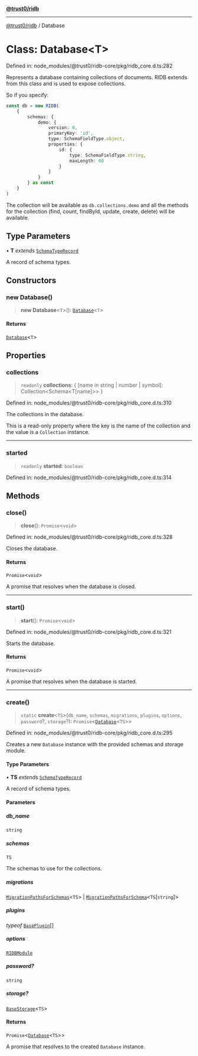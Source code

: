 [**@trust0/ridb**](../README.md)

***

[@trust0/ridb](../README.md) / Database

# Class: Database\<T\>

Defined in: node\_modules/@trust0/ridb-core/pkg/ridb\_core.d.ts:282

Represents a database containing collections of documents.
RIDB extends from this class and is used to expose collections.

So if you specify:
```typescript
const db = new RIDB(
    {
        schemas: {
            demo: {
                version: 0,
                primaryKey: 'id',
                type: SchemaFieldType.object,
                properties: {
                    id: {
                        type: SchemaFieldType.string,
                        maxLength: 60
                    }
                }
            }
        } as const
    }
)
```

The collection will be available as `db.collections.demo` and all the methods for the collection (find, count, findById, update, create, delete) will be available.

## Type Parameters

• **T** *extends* [`SchemaTypeRecord`](../type-aliases/SchemaTypeRecord.md)

A record of schema types.

## Constructors

### new Database()

> **new Database**\<`T`\>(): [`Database`](Database.md)\<`T`\>

#### Returns

[`Database`](Database.md)\<`T`\>

## Properties

### collections

> `readonly` **collections**: \{ \[name in string \| number \| symbol\]: Collection\<Schema\<T\[name\]\>\> \}

Defined in: node\_modules/@trust0/ridb-core/pkg/ridb\_core.d.ts:310

The collections in the database.

This is a read-only property where the key is the name of the collection and the value is a `Collection` instance.

***

### started

> `readonly` **started**: `boolean`

Defined in: node\_modules/@trust0/ridb-core/pkg/ridb\_core.d.ts:314

## Methods

### close()

> **close**(): `Promise`\<`void`\>

Defined in: node\_modules/@trust0/ridb-core/pkg/ridb\_core.d.ts:328

Closes the database.

#### Returns

`Promise`\<`void`\>

A promise that resolves when the database is closed.

***

### start()

> **start**(): `Promise`\<`void`\>

Defined in: node\_modules/@trust0/ridb-core/pkg/ridb\_core.d.ts:321

Starts the database.

#### Returns

`Promise`\<`void`\>

A promise that resolves when the database is started.

***

### create()

> `static` **create**\<`TS`\>(`db_name`, `schemas`, `migrations`, `plugins`, `options`, `password`?, `storage`?): `Promise`\<[`Database`](Database.md)\<`TS`\>\>

Defined in: node\_modules/@trust0/ridb-core/pkg/ridb\_core.d.ts:295

Creates a new `Database` instance with the provided schemas and storage module.

#### Type Parameters

• **TS** *extends* [`SchemaTypeRecord`](../type-aliases/SchemaTypeRecord.md)

A record of schema types.

#### Parameters

##### db\_name

`string`

##### schemas

`TS`

The schemas to use for the collections.

##### migrations

[`MigrationPathsForSchemas`](../type-aliases/MigrationPathsForSchemas.md)\<`TS`\> | [`MigrationPathsForSchema`](../type-aliases/MigrationPathsForSchema.md)\<`TS`\[`string`\]\>

##### plugins

*typeof* [`BasePlugin`](BasePlugin.md)[]

##### options

[`RIDBModule`](../type-aliases/RIDBModule.md)

##### password?

`string`

##### storage?

[`BaseStorage`](BaseStorage.md)\<`TS`\>

#### Returns

`Promise`\<[`Database`](Database.md)\<`TS`\>\>

A promise that resolves to the created `Database` instance.
